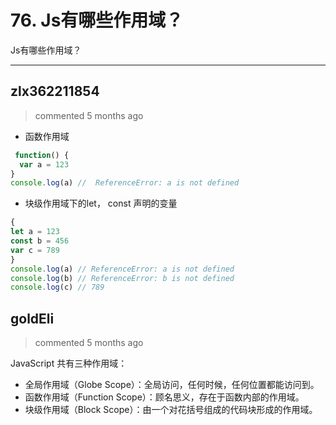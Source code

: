 
 # 76.  Js有哪些作用域？ 
 Js有哪些作用域？
 
 ***
## zlx362211854 
 > commented 5 months ago 

* 函数作用域

```js
 function() {
  var a = 123
}
console.log(a) //  ReferenceError: a is not defined

```
* 块级作用域下的let， const 声明的变量

```js
{
let a = 123
const b = 456
var c = 789
}
console.log(a) // ReferenceError: a is not defined
console.log(b) // ReferenceError: b is not defined
console.log(c) // 789

```
## goldEli 
 > commented 5 months ago 

JavaScript 共有三种作用域：

* 全局作用域（Globe Scope）：全局访问，任何时候，任何位置都能访问到。
* 函数作用域（Function Scope）：顾名思义，存在于函数内部的作用域。
* 块级作用域（Block Scope）：由一个对花括号组成的代码块形成的作用域。